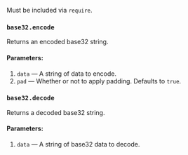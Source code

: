 Must be included via `require`.

### `base32.encode`
Returns an encoded base32 string.
#### Parameters:
1. `data` — A string of data to encode.
2. `pad` — Whether or not to apply padding. Defaults to `true`.
### `base32.decode`
Returns a decoded base32 string.
#### Parameters:
1. `data` — A string of base32 data to decode.